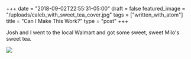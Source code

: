 +++
date = "2018-09-02T22:55:31-05:00"
draft = false
featured_image = "/uploads/caleb_with_sweet_tea_cover.jpg"
tags = ["written_with_atom"]
title = "Can I Make This Work?"
type = "post"
+++

Josh and I went to the local Walmart and got some sweet, sweet Milo's sweet tea.

![](/uploads/caleb_with_sweet_tea.jpg)
